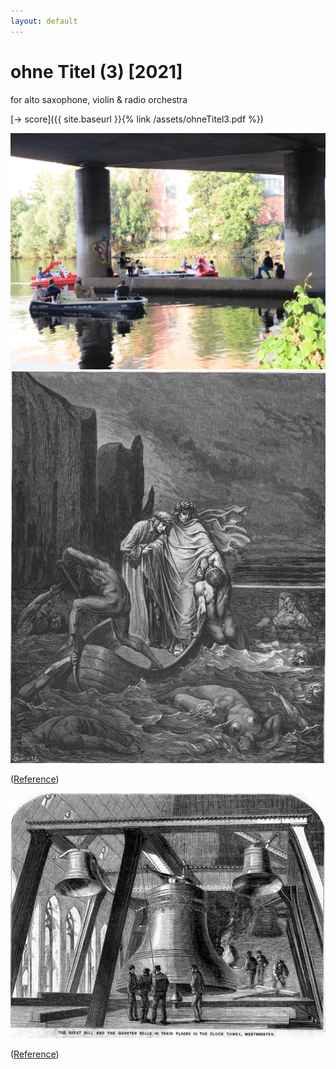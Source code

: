 ```yaml
---
layout: default
---
```



# ohne Titel (3) [2021]

for alto saxophone, violin & radio orchestra

[-> score]({{ site.baseurl }}{% link /assets/ohneTitel3.pdf %})


<img id="standard-100" src="/assets/oT3_docu.JPG" alt="concert"/>

<img id="standard-100" src="/assets/dore.jpg" alt="styx-painting"/>

([Reference](https://victorianweb.org/art/illustration/dore/dante/4.html))

<img id="standard-100" src="/assets/Big-ben-1858.jpg" alt="big-ben"/>

([Reference](https://de.wikipedia.org/wiki/Datei:Big-ben-1858.jpg))
